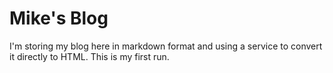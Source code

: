 # Mike's Blog 

I'm storing my blog here in markdown format and using a service to convert it directly to HTML. This is my first run.

